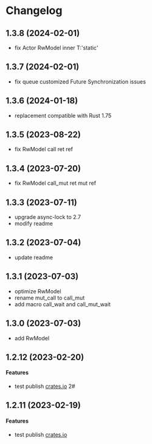 # Changelog

## 1.3.8 (2024-02-01)
* fix Actor RwModel inner  T:'static'

## 1.3.7 (2024-02-01)
* fix queue customized Future Synchronization issues

## 1.3.6 (2024-01-18)
* replacement compatible with Rust 1.75

## 1.3.5 (2023-08-22)
* fix RwModel call ret ref

## 1.3.4 (2023-07-20)
* fix RwModel call_mut ret mut ref

## 1.3.3 (2023-07-11)
* upgrade async-lock to 2.7
* modify readme

## 1.3.2 (2023-07-04)
* update readme

## 1.3.1 (2023-07-03)
* optimize RwModel
* rename mut_call to call_mut
* add macro call_wait and call_mut_wait

## 1.3.0 (2023-07-03)
* add RwModel

## 1.2.12 (2023-02-20)
#### Features
* test publish [crates.io](https://crates.io/) 2#

## 1.2.11 (2023-02-19)
#### Features
* test publish [crates.io](https://crates.io/)
